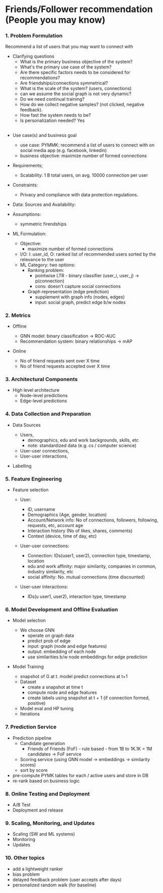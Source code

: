 # Friends/Follower recommendation (People you may know)

### 1. Problem Formulation
Recommend a list of users that you may want to connect with 
* Clarifying questions
  * What is the primary business objective of the system? 
  * What's the primary use case of the system?
  * Are there specific factors needs to be considered for recommendations?
  * Are friendships/connections symmetrical?
  * What is the scale of the system? (users, connections)
  * can we assume the social graph is not very dynamic?
  * Do we need continual training? 
  * How do we collect negative samples? (not clicked, negative feedback). 
  * How fast the system needs to be? 
  * Is personalization needed? Yes 
  
## 
* Use case(s) and business goal
  * use case: PYMMK: recommend a list of users to connect with on social media app (e.g. facebook, linkedin)
  * business objective: maximize number of formed connections 

* Requirements;
    * Scalability: 1 B total users, on avg. 10000 connection per user     
  
* Constraints:
    * Privacy and compliance with data protection regulations.
    
* Data: Sources and Availability:

* Assumptions:
    * symmetric firendships
  
* ML Formulation:
    * Objective: 
      * maximize number of formed connections 
    * I/O: I: user_id, O: ranked list of recommended users sorted by the relevance to the user 
    * ML Category: two options: 
      * Ranking problem: 
        * pointwise LTR - binary classifier (user_i, user_j) -> p(connection)
        * cons: doesn't capture social connections 
      * Graph representation (edge prediction)
        * supplement with graph info (nodes, edges)
        * input: social graph, predict edge b/w nodes 

### 2. Metrics  
* Offline 
  * GNN model: binary classification -> ROC-AUC 
  * Recommendation system: binary relationships -> mAP 
  
* Online 
  * No of friend requests sent over X time 
  * No of friend requests accepted over X time 
  
### 3. Architectural Components  
* High level architecture 
  * Node-level predictions 
  * Edge-level predictions 
  
### 4. Data Collection and Preparation
* Data Sources
  * Users, 
    * demographics, edu and work backgrounds, skills, etc
    * note: standardized data (e.g. cs / computer science)
  * User-user connections,  
  * User-user interactions, 

* Labelling

### 5. Feature Engineering

* Feature selection
    
  * User: 
    * ID, username
    * Demographics (Age, gender, location)
    * Account/Network info: No of connections, followers, following, requests, etc, account age
    * Interaction history (No of likes, shares, comments)
    * Context (device, time of day, etc)
    
  * User-user connections: 
    * Connection: IDs(user1, user2), connection type, timestamp, location 
    * edu and work affinity: major similarity, companies in common, industry similarity, etc 
    * social affinity: No. mutual connections (time discounted)
  * User-user interactions:  
    * IDs(u user1, user2), interaction type, timestamp 




### 6. Model Development and Offline Evaluation

* Model selection 
  * We choose GNN 
    * operate on graph data 
    * predict prob of edge 
    * input: graph (node and edge features)
    * output: embedding of each node
    * use similarities b/w node embeddings for edge prediction 


* Model Training 
  * snapshot of G at t. model predict connections at t+1
  * Dataset 
    * create a snapshot at time t
    * compute node and edge features 
    * create labels using snapshot at t + 1 (if connection formed, positive) 
  * Model eval and HP tuning 
  * Iterations 
  
### 7. Prediction Service
* Prediction pipeline 
  * Candidate generation 
    * Friends of Friends (FoF) - rule based - from 1B to 1K.1K = 1M candidates -> FoF service  
  * Scoring service (using GNN model -> embeddings -> similarity scores)
  * sort by score 
* pre-compute PYMK tables for each / active users and store in DB 
* re-rank based on business logic 
  
### 8. Online Testing and Deployment  
* A/B Test 
* Deployment and release 

### 9. Scaling, Monitoring, and Updates 
* Scaling (SW and ML systems)
* Monitoring 
* Updates 

### 10. Other topics  
* add a lightweight ranker 
* bias problem 
* delayed feedback problem (user accepts after days)
* personalized random walk (for baseline)
